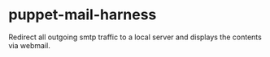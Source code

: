 puppet-mail-harness
===================

Redirect all outgoing smtp traffic to a local server and displays the contents via webmail.
